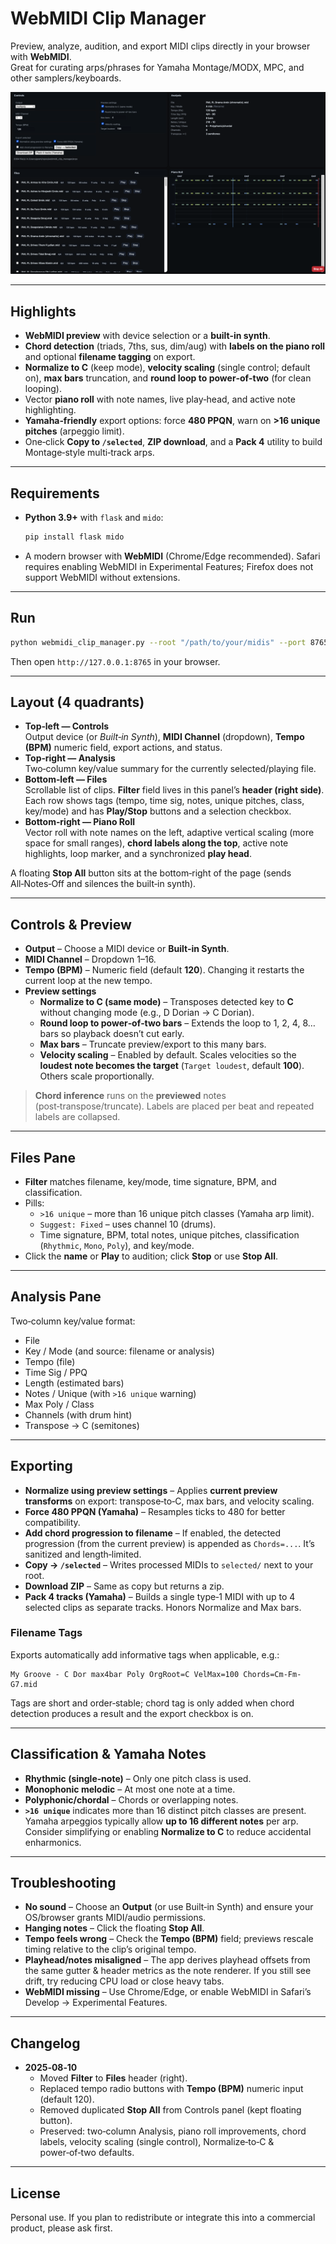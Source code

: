 # WebMIDI Clip Manager

Preview, analyze, audition, and export MIDI clips directly in your browser with **WebMIDI**.  
Great for curating arps/phrases for Yamaha Montage/MODX, MPC, and other samplers/keyboards.

![Screenshot](screenshot.png)

---

## Highlights
- **WebMIDI preview** with device selection or a **built‑in synth**.
- **Chord detection** (triads, 7ths, sus, dim/aug) with **labels on the piano roll** and optional **filename tagging** on export.
- **Normalize to C** (keep mode), **velocity scaling** (single control; default on), **max bars** truncation, and **round loop to power‑of‑two** (for clean looping).
- Vector **piano roll** with note names, live play‑head, and active note highlighting.
- **Yamaha‑friendly** export options: force **480 PPQN**, warn on **>16 unique pitches** (arpeggio limit).
- One‑click **Copy to `/selected`**, **ZIP download**, and a **Pack 4** utility to build Montage‑style multi‑track arps.

---

## Requirements
- **Python 3.9+** with `flask` and `mido`:
  ```bash
  pip install flask mido
  ```
- A modern browser with **WebMIDI** (Chrome/Edge recommended). Safari requires enabling WebMIDI in Experimental Features; Firefox does not support WebMIDI without extensions.

---

## Run
```bash
python webmidi_clip_manager.py --root "/path/to/your/midis" --port 8765
```
Then open `http://127.0.0.1:8765` in your browser.

---

## Layout (4 quadrants)
- **Top‑left — Controls**  
  Output device (or *Built‑in Synth*), **MIDI Channel** (dropdown), **Tempo (BPM)** numeric field, export actions, and status.
- **Top‑right — Analysis**  
  Two‑column key/value summary for the currently selected/playing file.
- **Bottom‑left — Files**  
  Scrollable list of clips. **Filter** field lives in this panel’s **header (right side)**. Each row shows tags (tempo, time sig, notes, unique pitches, class, key/mode) and has **Play/Stop** buttons and a selection checkbox.
- **Bottom‑right — Piano Roll**  
  Vector roll with note names on the left, adaptive vertical scaling (more space for small ranges), **chord labels along the top**, active note highlights, loop marker, and a synchronized **play head**.

A floating **Stop All** button sits at the bottom‑right of the page (sends All‑Notes‑Off and silences the built‑in synth).

---

## Controls & Preview
- **Output** – Choose a MIDI device or **Built‑in Synth**.  
- **MIDI Channel** – Dropdown 1–16.  
- **Tempo (BPM)** – Numeric field (default **120**). Changing it restarts the current loop at the new tempo.  
- **Preview settings**
  - **Normalize to C (same mode)** – Transposes detected key to **C** without changing mode (e.g., D Dorian → C Dorian).
  - **Round loop to power‑of‑two bars** – Extends the loop to 1, 2, 4, 8… bars so playback doesn’t cut early.
  - **Max bars** – Truncate preview/export to this many bars.
  - **Velocity scaling** – Enabled by default. Scales velocities so the **loudest note becomes the target** (`Target loudest`, default **100**). Others scale proportionally.

> **Chord inference** runs on the **previewed** notes (post‑transpose/truncate). Labels are placed per beat and repeated labels are collapsed.

---

## Files Pane
- **Filter** matches filename, key/mode, time signature, BPM, and classification.  
- Pills:  
  - `>16 unique` – more than 16 unique pitch classes (Yamaha arp limit).  
  - `Suggest: Fixed` – uses channel 10 (drums).  
  - Time signature, BPM, total notes, unique pitches, classification (`Rhythmic`, `Mono`, `Poly`), and key/mode.
- Click the **name** or **Play** to audition; click **Stop** or use **Stop All**.

---

## Analysis Pane
Two‑column key/value format:
- File
- Key / Mode (and source: filename or analysis)
- Tempo (file)
- Time Sig / PPQ
- Length (estimated bars)
- Notes / Unique (with `>16 unique` warning)
- Max Poly / Class
- Channels (with drum hint)
- Transpose → C (semitones)

---

## Exporting
- **Normalize using preview settings** – Applies **current preview transforms** on export: transpose‑to‑C, max bars, and velocity scaling.
- **Force 480 PPQN (Yamaha)** – Resamples ticks to 480 for better compatibility.
- **Add chord progression to filename** – If enabled, the detected progression (from the current preview) is appended as `Chords=...`. It’s sanitized and length‑limited.
- **Copy → `/selected`** – Writes processed MIDIs to `selected/` next to your root.
- **Download ZIP** – Same as copy but returns a zip.
- **Pack 4 tracks (Yamaha)** – Builds a single type‑1 MIDI with up to 4 selected clips as separate tracks. Honors Normalize and Max bars.

### Filename Tags
Exports automatically add informative tags when applicable, e.g.:
```
My Groove - C Dor max4bar Poly OrgRoot=C VelMax=100 Chords=Cm-Fm-G7.mid
```
Tags are short and order‑stable; chord tag is only added when chord detection produces a result and the export checkbox is on.

---

## Classification & Yamaha Notes
- **Rhythmic (single‑note)** – Only one pitch class is used.
- **Monophonic melodic** – At most one note at a time.
- **Polyphonic/chordal** – Chords or overlapping notes.
- **`>16 unique`** indicates more than 16 distinct pitch classes are present. Yamaha arpeggios typically allow **up to 16 different notes** per arp. Consider simplifying or enabling **Normalize to C** to reduce accidental enharmonics.

---

## Troubleshooting
- **No sound** – Choose an **Output** (or use Built‑in Synth) and ensure your OS/browser grants MIDI/audio permissions.
- **Hanging notes** – Click the floating **Stop All**.
- **Tempo feels wrong** – Check the **Tempo (BPM)** field; previews rescale timing relative to the clip’s original tempo.
- **Playhead/notes misaligned** – The app derives playhead offsets from the same gutter & header metrics as the note renderer. If you still see drift, try reducing CPU load or close heavy tabs.
- **WebMIDI missing** – Use Chrome/Edge, or enable WebMIDI in Safari’s Develop → Experimental Features.

---

## Changelog
- **2025‑08‑10**
  - Moved **Filter** to **Files** header (right).
  - Replaced tempo radio buttons with **Tempo (BPM)** numeric input (default 120).
  - Removed duplicated **Stop All** from Controls panel (kept floating button).
  - Preserved: two‑column Analysis, piano roll improvements, chord labels, velocity scaling (single control), Normalize‑to‑C & power‑of‑two defaults.

---

## License
Personal use. If you plan to redistribute or integrate this into a commercial product, please ask first.
